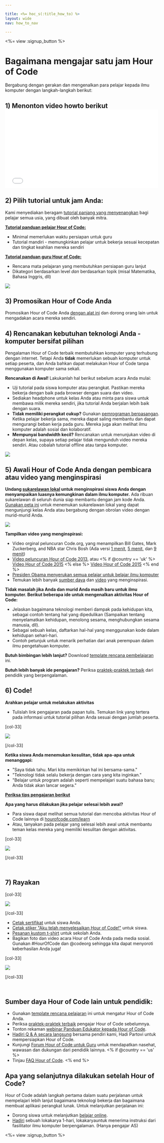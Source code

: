```yaml
---

title: <%= hoc_s(:title_how_to) %>
layout: wide
nav: how_to_nav

---
```


<%= view :signup_button %>

# Bagaimana mengajar satu jam Hour of Code

Bergabung dengan gerakan dan mengenalkan para pelajar kepada ilmu komputer dengan langkah-langkah berikut:

## 1) Menonton video howto berikut <iframe width="500" height="255" src="//www.youtube.com/embed/SrnvvWDm73k" frameborder="0" allowfullscreen></iframe> 

## 2) Pilih tutorial untuk jam Anda:

Kami menyediakan beragam [tutorial panjang yang menyenangkan](<%= resolve_url('/learn') %>) bagi pelajar semua usia, yang dibuat oleh banyak mitra.

**[Tutorial panduan pelajar Hour of Code:](<%= resolve_url('/learn') %>)**

  * Minimal memerlukan waktu persiapan untuk guru
  * Tutorial mandiri - memungkinkan pelajar untuk bekerja sesuai kecepatan dan tingkat keahlian mereka sendiri

**[Tutorial panduan guru Hour of Code:](<%= resolve_url('https://code.org/educate/teacher-led') %>)**

  * Rencana mata pelajaran yang membutuhkan persiapan guru lanjut
  * Dikategori berdasarkan level *dan* berdasarkan topik (misal Matematika, Bahasa Inggris, dll)

[![](/images/fit-700/tutorials.png)](<%= resolve_url('/learn') %>)

## 3) Promosikan Hour of Code Anda

Promosikan Hour of Code Anda [dengan alat ini](<%= resolve_url('/promote') %>) dan dorong orang lain untuk mengadakan acara mereka sendiri.

## 4) Rencanakan kebutuhan teknologi Anda - komputer bersifat pilihan

Pengalaman Hour of Code terbaik membutuhkan komputer yang terhubung dengan internet. Tetapi Anda **tidak** memerlukan sebuah komputer untuk setiap peserta, dan Anda bahkan dapat melakukan Hour of Code tanpa menggunakan komputer sama sekali.

**Rencanakan di Awal!** Lakukanlah hal berikut sebelum acara Anda mulai:

  * Uji tutorial pada siswa komputer atau perangkat. Pastikan mereka bekerja dengan baik pada browser dengan suara dan video.
  * Sediakan headphone untuk kelas Anda atau minta para siswa untuk membawa milik mereka sendiri, jika tutorial Anda berjalan lebih baik dengan suara.
  * **Tidak memiliki perangkat cukup?** Gunakan [pemrograman berpasangan](https://www.youtube.com/watch?v=vgkahOzFH2Q). Ketika pelajar bekerja sama, mereka dapat saling membantu dan dapat mengurangi beban kerja pada guru. Mereka juga akan melihat ilmu komputer adalah sosial dan kolaboratif.
  * **Mempunyai bandwidth kecil?** Rencanakan untuk menunjukan video di depan kelas, supaya setiap pelajar tidak mengunduh video mereka sendiri. Atau cobalah tutorial offline atau tanpa komputer.

![](/images/fit-350/group_ipad.jpg)

## 5) Awali Hour of Code Anda dengan pembicara atau video yang menginspirasi

**Undang [sukarelawan lokal](https://code.org/volunteer/local) untuk menginspirasi siswa Anda dengan menyampaikan luasnya kemungkinan dalam ilmu komputer.** Ada ribuan sukarelawan di seluruh dunia siap membantu dengan jam kode Anda. [Gunakan peta ini](https://code.org/volunteer/local) untuk menemukan sukarelawan lokal yang dapat mengunjungi kelas Anda atau bergabung dengan obrolan video dengan murid-murid Anda.

[![](/images/fit-300/volunteer-map.png)](<%= resolve_url('https://code.org/volunteer/local') %>)

**Tampilkan video yang menginspirasi:**

  * Video orginal peluncuran Code.org, yang menampilkan Bill Gates, Mark Zuckerberg, and NBA star Chris Bosh (Ada versi [1 menit](https://www.youtube.com/watch?v=qYZF6oIZtfc), [5 menit](https://www.youtube.com/watch?v=nKIu9yen5nc), dan [9 menit](https://www.youtube.com/watch?v=dU1xS07N-FA))
  * [Video peluncuran Hour of Code 2013](https://www.youtube.com/watch?v=FC5FbmsH4fw), atau <% if @country == 'uk' %> [Video Hour of Code 2015](https://www.youtube.com/watch?v=7L97YMYqLHc) <% else %> [Video Hour of Code 2015](https://www.youtube.com/watch?v=7L97YMYqLHc) <% end %>
  * [Presiden Obama menyerukan semua pelajar untuk belajar ilmu komputer](https://www.youtube.com/watch?v=6XvmhE1J9PY)
  * Temukan lebih banyak [sumber daya](<%= resolve_url('https://code.org/inspire') %>) dan [video](https://www.youtube.com/playlist?list=PLzdnOPI1iJNfpD8i4Sx7U0y2MccnrNZuP) yang menginspirasi.

**Tidak masalah jika Anda dan murid Anda masih baru untuk ilmu komputer. Berikut beberapa ide untuk mengenalkan aktivitas Hour of Code:**

  * Jelaskan bagaimana teknologi memberi dampak pada kehidupan kita, sebagai contoh tentang hal yang dipedulikan (Sampaikan tentang menyelamatkan kehidupan, menolong sesama, menghubungkan sesama manusia, dll).
  * Sebagai sebuah kelas, daftarkan hal-hal yang menggunakan kode dalam kehidupan sehari-hari.
  * Contoh petunjuk untuk menarik perhatian dari anak perempuan dalam ilmu pengetahuan komputer.

**Butuh bimbingan lebih lanjut?** Download [template rencana pembelajaran](/files/EducatorHourofCodeLessonPlanOutline.docx) ini.

**Butuh lebih banyak ide pengajaran?** Periksa [praktek-praktek terbaik](http://www.slideshare.net/TeachCode/hour-of-code-best-practices-for-successful-educators-51273466) dari pendidik yang berpengalaman.

## 6) Code!

**Arahkan pelajar untuk melakukan aktivitas**

  * Tulislah link pengajaran pada papan tulis. Temukan link yang tertera pada informasi untuk tutorial pilihan Anda sesuai dengan jumlah peserta.

[col-33]

![](/images/fit-300/group_ar.jpg)

[/col-33]

**Ketika siswa Anda menemukan kesulitan, tidak apa-apa untuk menanggapi:**

  * "Saya tidak tahu. Mari kita memikirkan hal ini bersama-sama."
  * "Teknologi tidak selalu bekerja dengan cara yang kita inginkan."
  * "Belajar untuk program adalah seperti mempelajari suatu bahasa baru; Anda tidak akan lancar segera."

**[Periksa tips pengajaran berikut](http://www.code.org/files/CSTT_IntroducingCS.PDF)**

**Apa yang harus dilakukan jika pelajar selesai lebih awal?**

  * Para siswa dapat melihat semua tutorial dan mencoba aktivitas Hour of Code lainnya di [hourofcode.com/learn](<%= resolve_url('/learn') %>)
  * Atau, tanyakan pada pelajar yang selesai lebih awal untuk membantu teman kelas mereka yang memiliki kesulitan dengan aktivitas.

[col-33]

![](/images/fit-250/highschoolgirls.jpeg)

[/col-33]

<p style="clear:both">
  &nbsp;
</p>

## 7) Rayakan

[col-33]

![](/images/fit-300/boy-certificate.jpg)

[/col-33]

  * [Cetak sertifikat](<%= resolve_url('https://code.org/certificates') %>) untuk siswa Anda.
  * [Cetak stiker "Aku telah menyelesaikan Hour of Code!"](<%= resolve_url('/promote/resources#stickers') %>) untuk siswa.
  * [Pesanan kustom t-shirt](http://blog.code.org/post/132608499493/hour-of-code-shirts-and-more) untuk sekolah Anda.
  * Bagikan foto dan video acara Hour of Code Anda pada media sosial. Gunakan #HourOfCode dan @codeorg sehingga kita dapat menyoroti keberhasilan Anda juga!

[col-33]

![](/images/fit-260/highlight-certificates.jpg)

[/col-33]

<p style="clear:both">
  &nbsp;
</p>

## Sumber daya Hour of Code lain untuk pendidik:

  * Gunakan [template rencana pelajaran](/files/EducatorHourofCodeLessonPlanOutline.docx) ini untuk mengatur Hour of Code Anda.
  * Periksa [praktek-praktek terbaik](http://www.slideshare.net/TeachCode/hour-of-code-best-practices-for-successful-educators-51273466) pengajar Hour of Code sebelumnya. 
  * Tonton rekaman [webinar Panduan Edukator kepada Hour of Code](https://youtu.be/EJeMeSW2-Mw).
  * [Hadiri Q & A secara langsung](http://www.eventbrite.com/e/ask-your-final-questions-and-prepare-for-the-2015-hour-of-code-with-codeorg-founder-hadi-partovi-tickets-17987437911) bersama pendiri kami, Hadi Partovi untuk mempersiapkan Hour of Code.
  * Kunjungi [Forum Hour of Code untuk Guru](http://forum.code.org/c/plc/hour-of-code) untuk mendapatkan nasehat, wawasan dan dukungan dari pendidik lainnya. <% if @country == 'us' %>
  * Tinjau [FAQ Hour of Code](https://support.code.org/hc/en-us/categories/200147083-Hour-of-Code). <% end %>

## Apa yang selanjutnya dilakukan setelah Hour of Code?

Hour of Code adalah langkah pertama dalam suatu perjalanan untuk mempelajari lebih lanjut bagaimana teknologi bekerja dan bagaimana membuat aplikasi perangkat lunak. Untuk melanjutkan perjalanan ini:

  * Dorong siswa untuk melanjutkan [belajar online](<%= resolve_url('https://code.org/learn/beyond') %>).
  * [Hadiri](<%= resolve_url('https://code.org/professional-development-workshops') %>) sebuah lokakarya 1-hari, lokakaryauntuk menerima instruksi dari fasilitator ilmu komputer berpengalaman. (Hanya pengajar AS)

<%= view :signup_button %>